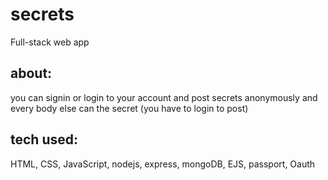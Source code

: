 # secrets

Full-stack web app </br>
<h2>about:</h2>
you can signin or login to your account and post secrets anonymously and every body else can the secret (you have to login to post)

<h2>tech used:</h2>
HTML, CSS, JavaScript, nodejs, express, mongoDB, EJS, passport, Oauth
